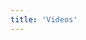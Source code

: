 ```yaml
---
title: 'Videos'
---
```


<script setup lang="ts">
  import TheVideo from "@/views/video/TheVideo.vue"
</script>

<TheVideo />
